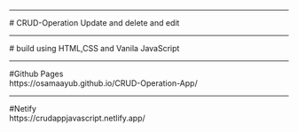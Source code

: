 <hr>
# CRUD-Operation Update and delete and edit
<hr>
# build using HTML,CSS and Vanila JavaScript
<hr>
#Github Pages<br>
https://osamaayub.github.io/CRUD-Operation-App/ 
<hr>
#Netify<br>
https://crudappjavascript.netlify.app/ 
